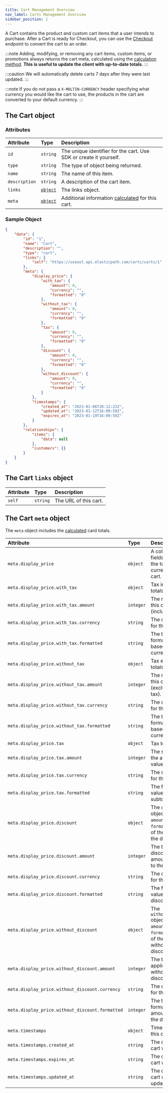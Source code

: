 ```yaml
---
title: Cart Management Overview
nav_label: Carts Management Overview
sidebar_position: 1
---
```


A Cart contains the product and custom cart items that a user intends to purchase. After a Cart is ready for Checkout, you can use the [Checkout](/docs/commerce-cloud/checkout/checkout) endpoint to convert the cart to an order.

:::note
Adding, modifying, or removing any cart items, custom items, or promotions always returns the cart meta, calculated using the [calculation method](/docs/commerce-cloud/global-project-settings/settings-overview#calculation-method). **This is useful to update the client with up-to-date totals.**
:::

:::caution
We will automatically delete carts 7 days after they were last updated.
:::

:::note
If you do not pass a `X-MOLTIN-CURRENCY` header specifying what currency you would like the cart to use, the products in the cart are converted to your default currency.
:::

## The Cart object

### Attributes

| Attribute | Type | Description |
| :--- | :--- | :--- |
| `id` | `string` | The unique identifier for the cart. Use SDK or create it yourself. |
| `type` | `string` | The type of object being returned. |
| `name` | `string` | The name of this item. |
| `description` | `string` | A description of the cart item. |
| `links` | [`object`](#the-cart-links-object) | The links object. |
| `meta` | [`object`](#the-cart-meta-object) | Additional information [calculated](/docs/commerce-cloud/global-project-settings/settings-overview#calculation-method) for this cart. |

### Sample Object

```JSON
{
    "data": {
        "id": "1",
        "name": "Cart",
        "description": "",
        "type": "cart",
        "links": {
            "self": "https://useast.api.elasticpath.com/carts/carts/1"
        },
        "meta": {
            "display_price": {
                "with_tax": {
                    "amount": 0,
                    "currency": "",
                    "formatted": "0"
                },
                "without_tax": {
                    "amount": 0,
                    "currency": "",
                    "formatted": "0"
                },
                "tax": {
                    "amount": 0,
                    "currency": "",
                    "formatted": "0"
                },
                "discount": {
                    "amount": 0,
                    "currency": "",
                    "formatted": "0"
                },
                "without_discount": {
                    "amount": 0,
                    "currency": "",
                    "formatted": "0"
                }
            },
            "timestamps": {
                "created_at": "2023-01-06T20:12:23Z",
                "updated_at": "2023-01-12T16:09:59Z",
                "expires_at": "2023-01-19T16:09:59Z"
            }
        },
        "relationships": {
            "items": {
                "data": null
            },
            "customers": {}
        }
    }
}
```

## The Cart `links` object

| Attribute | Type | Description |
| :--- | :--- | :--- |
| `self` | `string` | The URL of this cart. |

## The Cart `meta` object

The `meta` object includes the [calculated](/docs/commerce-cloud/global-project-settings/settings-overview#calculation-method) card totals.

| Attribute | Type | Description |
| :--- | :--- | :--- |
| `meta.display_price` | `object` | A collection of fields related to the total and currency of this cart. |
| `meta.display_price.with_tax` | `object` | Tax inclusive totals. |
| `meta.display_price.with_tax.amount` | `integer` | The raw total of this cart (inclusive of tax). |
| `meta.display_price.with_tax.currency` | `string` | The currency set for this cart. |
| `meta.display_price.with_tax.formatted` | `string` | The tax inclusive formatted total based on the currency. |
| `meta.display_price.without_tax` | `object` | Tax exclusive totals. |
| `meta.display_price.without_tax.amount` | `integer` | The raw total of this cart (exclusive of tax). |
| `meta.display_price.without_tax.currency` | `string` | The currency set for this cart. |
| `meta.display_price.without_tax.formatted` | `string` | The tax exclusive formatted total based on the currency. |
| `meta.display_price.tax` | `object` | Tax totals. |
| `meta.display_price.tax.amount` | `integer` | The subtotal of the added tax value. |
| `meta.display_price.tax.currency` | `string` | The currency set for the tax. |
| `meta.display_price.tax.formatted` | `string` | The formatted value for the tax subtotal. |
| `meta.display_price.discount` | `object` | The `discount` object describes `amount`, `currency`, `formatted` value of the cart with the discount. |
| `meta.display_price.discount.amount` | `integer` | The total discounted amount applied to the cart. |
| `meta.display_price.discount.currency` | `string` | The currency set for the amount. |
| `meta.display_price.discount.formatted` | `string` | The formatted value for the discount. |
| `meta.display_price.without_discount` | `object` | The `without_discount` object describes `amount`, `currency`, `formatted` value of the cart without the discount. |
| `meta.display_price.without_discount.amount` | `integer` | The total price applied to a cart without the discount. |
| `meta.display_price.without_discount.currency`| `string` | The currency set for this cart. |
| `meta.display_price.without_discount.formatted`| `integer` | The total formatted amount without the discount. |
| `meta.timestamps` | `object` | Timestamps for this cart. |
| `meta.timestamps.created_at` | `string` | The date this cart was created. |
| `meta.timestamps.expires_at` | `string` | The date this cart will expire. |
| `meta.timestamps.updated_at` | `string` | The date this cart was last updated. |
